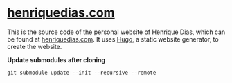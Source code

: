 # [henriquedias.com][1]

This is the source code of the personal website of Henrique Dias, which can be found at [henriquedias.com][1]. It uses [Hugo][2], a static website generator, to create the website.

**Update submodules after cloning**

```
git submodule update --init --recursive --remote
```

[1]: https://henriquedias.com
[2]: https://github.com/spf13/hugo